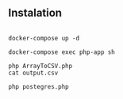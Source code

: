 ## Instalation 

```

docker-compose up -d

docker-compose exec php-app sh

php ArrayToCSV.php
cat output.csv

php postegres.php

```